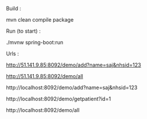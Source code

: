 Build : 

mvn clean compile package

Run (to start) :

./mvnw spring-boot:run

Urls :

http://51.141.9.85:8092/demo/add?name=saj&nhsid=123

http://51.141.9.85:8092/demo/all

http://localhost:8092/demo/add?name=saj&nhsid=123

http://localhost:8092/demo/getpatient?id=1

http://localhost:8092/demo/all
